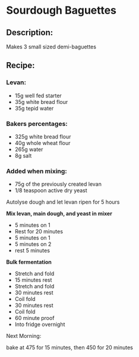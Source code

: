 # Sourdough Baguettes

## Description:
Makes 3 small sized demi-baguettes

## Recipe: ##
### Levan: ###
* 15g well fed starter
* 35g white bread flour
* 35g tepid water

### Bakers percentages: ###
* 325g white bread flour
* 40g whole wheat flour
* 265g water
* 8g salt

### Added when mixing: ###
* 75g of the previously created levan 
* 1/8 teaspoon active dry yeast

Autolyse dough and let levan ripen for 5 hours

**Mix levan, main dough, and yeast in mixer**

* 5 minutes on 1
* Rest for 20 minutes
* 5 minutes on 1
* 5 minutes on 2
* rest 5 minutes

**Bulk fermentation**

* Stretch and fold
* 15 minutes rest
* Stretch and fold
* 30 minutes rest
* Coil fold
* 30 minutes rest
* Coil fold
* 60 minute proof
* Into fridge overnight

Next Morning:

bake at 475 for 15 minutes, then 450 for 20 minutes
